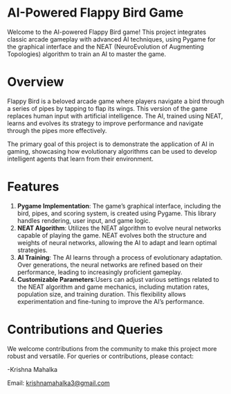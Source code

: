 # AI-Powered Flappy Bird Game
Welcome to the AI-powered Flappy Bird game! This project integrates classic arcade gameplay with advanced AI techniques, using Pygame for the graphical interface and the NEAT (NeuroEvolution of Augmenting Topologies) algorithm to train an AI to master the game.
# Overview
Flappy Bird is a beloved arcade game where players navigate a bird through a series of pipes by tapping to flap its wings. This version of the game replaces human input with artificial intelligence. The AI, trained using NEAT, learns and evolves its strategy to improve performance and navigate through the pipes more effectively.

The primary goal of this project is to demonstrate the application of AI in gaming, showcasing how evolutionary algorithms can be used to develop intelligent agents that learn from their environment.

# Features

1. **Pygame Implementation**: The game’s graphical interface, including the bird, pipes, and scoring system, is created using Pygame. This library handles rendering, user input, and game logic.
2. **NEAT Algorithm**: Utilizes the NEAT algorithm to evolve neural networks capable of playing the game. NEAT evolves both the structure and weights of neural networks, allowing the AI to adapt and learn optimal strategies.
3. **AI Training**: The AI learns through a process of evolutionary adaptation. Over generations, the neural networks are refined based on their performance, leading to increasingly proficient gameplay.
4. **Customizable Parameters**:Users can adjust various settings related to the NEAT algorithm and game mechanics, including mutation rates, population size, and training duration. This flexibility allows experimentation and fine-tuning to improve the AI’s performance.
# Contributions and Queries
We welcome contributions from the community to make this project more robust and versatile. For queries or contributions, please contact:

-Krishna Mahalka

Email: [krishnamahalka3@gmail.com](krishnamahalka3@gmail.com)

